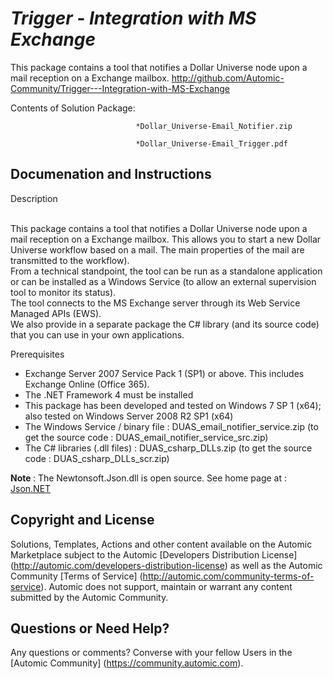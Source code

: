 *Trigger - Integration with MS Exchange*
=============


This package contains a tool that notifies a Dollar Universe node upon a mail reception on a Exchange mailbox.
http://github.com/Automic-Community/Trigger---Integration-with-MS-Exchange

<!-- List of attached files -->
Contents of Solution Package:

						
								*Dollar_Universe-Email_Notifier.zip
								
								*Dollar_Universe-Email_Trigger.pdf
								
						


Documenation and Instructions
---

<p><span>Description</span></p>
<p><br /> This package contains a tool that notifies a Dollar Universe node upon a mail reception on a Exchange mailbox. This allows you to start a new Dollar Universe workflow based on a mail. The main properties of the mail are transmitted to the workflow).<br />From a technical standpoint, the tool can be run as a standalone application or can be installed as a Windows Service (to allow an external supervision tool to monitor its status).<br />The tool connects to the MS Exchange server through its Web Service Managed APIs (EWS).<br />We also provide in a separate package the C# library (and its source code) that you can use in your own applications.</p>
<p>Prerequisites</p>
<ul class="bbc">
<li>Exchange Server 2007 Service Pack 1 (SP1) or above. This includes Exchange Online (Office 365).</li>
<li>The .NET Framework 4 must be installed</li>
<li>This package has been developed and tested on Windows 7 SP 1 (x64); also tested on Windows Server 2008 R2 SP1 (x64)</li>
<li>The Windows Service / binary file : DUAS_email_notifier_service.zip (to get the source code : DUAS_email_notifier_service_src.zip)</li>
<li>The C# libraries (.dll files) : DUAS_csharp_DLLs.zip (to get the source code : DUAS_csharp_DLLs_scr.zip)</li>
</ul>
<p><strong class="bbc">Note </strong>: The Newtonsoft.Json.dll is open source. See home page at : <a class="bbc_url" title="External link" href="http://james.newtonking.com/json" rel="nofollow external">Json.NET</a></p>

Copyright and License
---

Solutions, Templates, Actions and other content available on the Automic Marketplace subject to the Automic [Developers Distribution License] (http://automic.com/developers-distribution-license) as well as the Automic Community [Terms of Service] (http://automic.com/community-terms-of-service).
Automic does not support, maintain or warrant any content submitted by the Automic Community.



Questions or Need Help? 
---
Any questions or comments? Converse with your fellow Users in the [Automic Community] (https://community.automic.com).